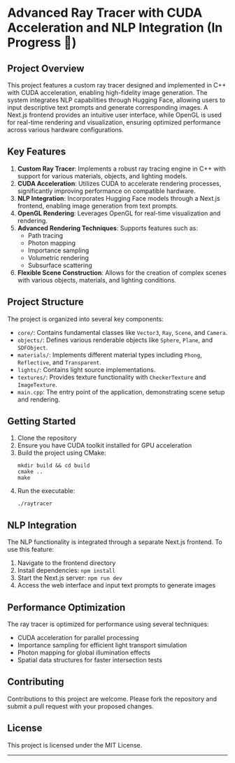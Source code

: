 # Advanced Ray Tracer with CUDA Acceleration and NLP Integration (In Progress 🚧)

## Project Overview

This project features a custom ray tracer designed and implemented in C++ with CUDA acceleration, enabling high-fidelity image generation. The system integrates NLP capabilities through Hugging Face, allowing users to input descriptive text prompts and generate corresponding images. A Next.js frontend provides an intuitive user interface, while OpenGL is used for real-time rendering and visualization, ensuring optimized performance across various hardware configurations.
## Key Features

1. **Custom Ray Tracer**: Implements a robust ray tracing engine in C++ with support for various materials, objects, and lighting models.
2. **CUDA Acceleration**: Utilizes CUDA to accelerate rendering processes, significantly improving performance on compatible hardware.
3. **NLP Integration**: Incorporates Hugging Face models through a Next.js frontend, enabling image generation from text prompts.
4. **OpenGL Rendering**: Leverages OpenGL for real-time visualization and rendering.
5. **Advanced Rendering Techniques**: Supports features such as:
    - Path tracing
    - Photon mapping
    - Importance sampling
    - Volumetric rendering
    - Subsurface scattering
6. **Flexible Scene Construction**: Allows for the creation of complex scenes with various objects, materials, and lighting conditions.


## Project Structure

The project is organized into several key components:

- `core/`: Contains fundamental classes like `Vector3`, `Ray`, `Scene`, and `Camera`.
- `objects/`: Defines various renderable objects like `Sphere`, `Plane`, and `SDFObject`.
- `materials/`: Implements different material types including `Phong`, `Reflective`, and `Transparent`.
- `lights/`: Contains light source implementations.
- `textures/`: Provides texture functionality with `CheckerTexture` and `ImageTexture`.
- `main.cpp`: The entry point of the application, demonstrating scene setup and rendering.

## Getting Started

1. Clone the repository
2. Ensure you have CUDA toolkit installed for GPU acceleration
3. Build the project using CMake:
   ```
   mkdir build && cd build
   cmake ..
   make
   ```
4. Run the executable:
   ```
   ./raytracer
   ```

## NLP Integration

The NLP functionality is integrated through a separate Next.js frontend. To use this feature:

1. Navigate to the frontend directory
2. Install dependencies: `npm install`
3. Start the Next.js server: `npm run dev`
4. Access the web interface and input text prompts to generate images

## Performance Optimization

The ray tracer is optimized for performance using several techniques:

- CUDA acceleration for parallel processing
- Importance sampling for efficient light transport simulation
- Photon mapping for global illumination effects
- Spatial data structures for faster intersection tests



## Contributing

Contributions to this project are welcome. Please fork the repository and submit a pull request with your proposed changes.

## License

This project is licensed under the MIT License.

---


